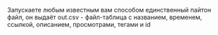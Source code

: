 Запускаете любым известным вам способом единственный пайтон файл, он выдаёт out.csv - файл-таблица с названием, временем, ссылкой, описанием, просмотрами, тегами и id
